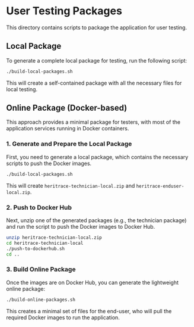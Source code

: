 # User Testing Packages

This directory contains scripts to package the application for user testing.

## Local Package

To generate a complete local package for testing, run the following script:

```bash
./build-local-packages.sh
```

This will create a self-contained package with all the necessary files for local testing.

## Online Package (Docker-based)

This approach provides a minimal package for testers, with most of the application services running in Docker containers.

### 1. Generate and Prepare the Local Package

First, you need to generate a local package, which contains the necessary scripts to push the Docker images.

```bash
./build-local-packages.sh
```

This will create `heritrace-technician-local.zip` and `heritrace-enduser-local.zip`.

### 2. Push to Docker Hub

Next, unzip one of the generated packages (e.g., the technician package) and run the script to push the Docker images to Docker Hub.

```bash
unzip heritrace-technician-local.zip
cd heritrace-technician-local
./push-to-dockerhub.sh
cd ..
```

### 3. Build Online Package

Once the images are on Docker Hub, you can generate the lightweight online package:

```bash
./build-online-packages.sh
```

This creates a minimal set of files for the end-user, who will pull the required Docker images to run the application.

